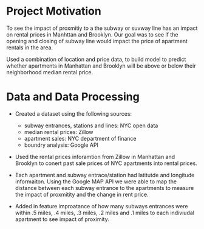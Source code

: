 # Project Motivation
To see the impact of proxmitiy to a the subway or suvway line has an impact on rental prices in Manhttan and Brooklyn. Our goal was to see if the opening and closing of subway line would impact the price of apartment rentals in the area. 

Used a combination of location and price data, to build model to predict whether apartments in Manhattan and Brooklyn will be above or below their neighborhood median rental price.


# Data and Data Processing
* Created a dataset using the following sources: 
  - subway entrances, stations and lines: NYC open data 
  - median rental prices: Zillow 
  - apartment sales: NYC department of  finance 
  - boundry analysis: Google API 
  
* Used the rental prices inforamtion from Zillow in Manhattan and Brooklyn to conert past sale prices of NYC apartments into rental prices. 
* Each apartment and  subway entrace/station had latitutde and longitude informaiton. Using the Google MAP API we were able to map the distance between each subway entrance to the apartments to measure the impact of proxmitity and the change in rent price. 
* Added in feature improatance of how many subways entrances were within .5 miles, .4 miles, .3 miles, .2 miles and .1 miles to each indiviudal apartment to see impact of proximity. 





